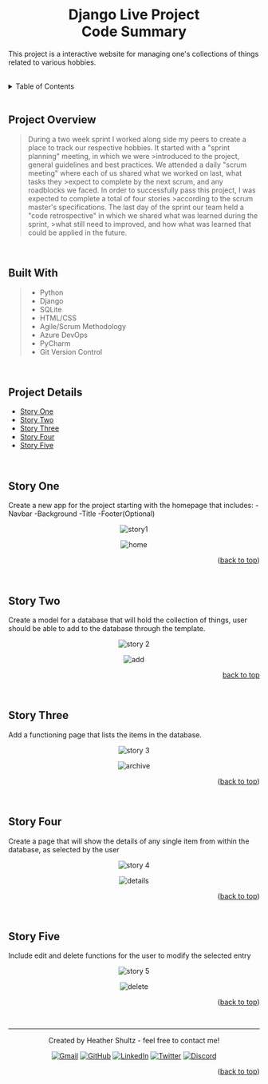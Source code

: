 <a name="readme-top"></a>

<h1 align="center">Django Live Project</br>Code Summary</h1>


This project is a interactive website for managing one's collections of things related to various hobbies.

<br/>

<details>
  <summary>Table of Contents</summary>
  <ul>
    <li>
      <a href="#project-overview">Project Overview</a>
      <ul>
        <li><a href="#built-with">Built With</a></li>
      </ul>
    </li>
    <li>
      <a href="#project-details">Project Details</a>
      <ul>
        <li><a href="#story-one">Story One</a></li>
	<li><a href="#story-two">Story Two</a></li>
	<li><a href="#story-three">Story Three</a></li>
        <li><a href="#story-four">Story Four</a></li>
        <li><a href="#story-five">Story Five</a></li>
      </ul>
    </li>
  </ol>
</details>

<br/>

## Project Overview

>During a two week sprint I worked along side my peers to create a place to track our respective hobbies. It started with a "sprint planning" meeting, in which we were >introduced to the project, general guidelines and best practices. We attended a daily "scrum meeting" where each of us shared what we worked on last, what tasks they >expect to complete by the next scrum, and any roadblocks we faced. In order to  successfully pass this project, I was expected to complete a total of four stories >according to the scrum master's specifications. The last day of the sprint our team held a "code retrospective" in which we shared what was learned during the sprint, >what still need to improved, and how what was learned that could be applied in the future.

<br/>

## Built With

> - Python
> - Django  
> - SQLite
> - HTML/CSS
> - Agile/Scrum Methodology
> - Azure DevOps
> - PyCharm
> - Git Version Control

<br/>

## Project Details

- [Story One](#story-one)
- [Story Two](#story-two)
- [Story Three](#story-three)
- [Story Four](#story-four)
- [Story Five](#story-five)

<br/>

## Story One
Create a new app for the project starting with the homepage that includes: -Navbar -Background -Title -Footer(Optional)

<p align="center"><img align="center" src="images/story1.PNG" alt="story1"></p>

<p align="center"><img align="center" src="images/home.PNG" alt="home"></p>

<p align="right">(<a href="#readme-top">back to top</a>)</p>

<br/>

## Story Two
Create a model for a database that will hold the collection of things, user should be able to add to the database through the template. 

<p align="center"><img align="center" src="images/story2.PNG" alt="story 2"></p>

<p align="center"><img align="center" src="images/add.PNG" alt="add"></p>

<p align="right"><a href="#readme-top">back to top</a></p>

<br/>

## Story Three
Add a functioning page that lists the items in the database.

<p align="center"><img align="center" src="images/story3.PNG" alt="story 3"></p>

<p align="center"><img align="center" src="images/archive.PNG" alt="archive"></p>

<p align="right">(<a href="#readme-top">back to top</a>)</p>

<br/>

## Story Four
Create a page that will show the details of any single item from within the database, as selected by the user

<p align="center"><img align="center" src="images/story4.jpg" alt="story 4"></p>

<p align="center"><img align="center" src="images/detail.PNG" alt="details"></p>

<p align="right">(<a href="#readme-top">back to top</a>)</p>

<br/>

## Story Five
Include edit and delete functions for the user to modify the selected entry

<p align="center"><img align="center" src="images/story5.PNG" alt="story 5"></p>

<p align="center"><img align="center" src="images/delete.PNG" alt="delete"></p>

<p align="right">(<a href="#readme-top">back to top</a>)</p>

<br/>


* * *


<p align="center"> Created by Heather Shultz - feel free to contact me!</p>

<p align="center">
<a href="mailto:theheatherloop@gmail.com"><img img src="https://img.shields.io/badge/gmail-%23EA4335.svg?style=plastic&logo=gmail&logoColor=white" alt="Gmail"/></a>
<a href="https://github.com/theheatherloop"><img src="https://img.shields.io/badge/github-%23181717.svg?style=plastic&logo=github&logoColor=white" alt="GitHub"/></a>
<a href="https://www.linkedin.com/in/theheatherloop/"><img src="https://img.shields.io/badge/linkedin-%230A66C2.svg?style=plastic&logo=linkedin&logoColor=white" alt="LinkedIn"/></a>
<a href="https://twitter.com/theheatherloop"><img src="https://img.shields.io/badge/twitter-%231DA1F2.svg?style=plastic&logo=twitter&logoColor=white" alt="Twitter"/></a>
<a href="https://www.discord.com/users/theheatherloop#1568"><img src="https://img.shields.io/badge/Discord-5865F2?style=plastic&logo=discord&logoColor=white"alt="Discord"/></a>
</p>

<p align="right">(<a href="#readme-top">back to top</a>)</p>
